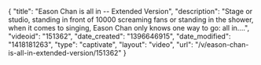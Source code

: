 {
    "title": "Eason Chan is all in -- Extended Version",
    "description": "Stage or studio, standing in front of 10000 screaming fans or standing in the shower, when it comes to singing, Eason Chan only knows one way to go: all in....",
    "videoid": "151362",
    "date_created": "1396646915",
    "date_modified": "1418181263",
    "type": "captivate",
    "layout": "video",
    "url": "\/v\/eason-chan-is-all-in-extended-version\/151362"
}
